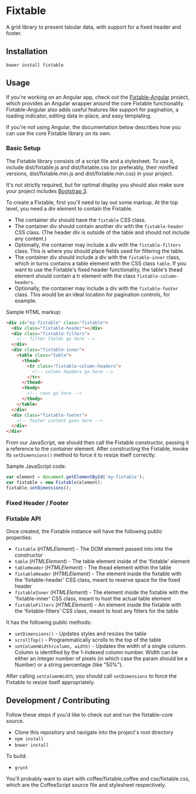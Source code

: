# Fixtable
A grid library to present tabular data, with support for a fixed header and footer.

## Installation

`bower install fixtable`

## Usage

If you're working on an Angular app, check out the [Fixtable-Angular](https://github.com/MyPureCloud/fixtable-angular) project, which provides an Angular wrapper around the core Fixtable functionality. Fixtable-Angular also adds useful features like support for pagination, a loading indicator, editing data in-place, and easy templating.

If you're not using Angular, the documentation below describes how you can use the core Fixtable library on its own.

### Basic Setup

The Fixtable library consists of a script file and a stylesheet. To use it, include dist/fixtable.js and dist/fixtable.css (or preferably, their minified versions, dist/fixtable.min.js and dist/fixtable.min.css) in your project.

It's not strictly required, but for optimal display you should also make sure your project includes [Bootstrap 3](http://getbootstrap.com/getting-started/).

To create a Fixtable, first you'll need to lay out some markup. At the top level, you need a div element to contain the Fixtable.

- The container div should have the `fixtable` CSS class.
- The container div should contain another div with the `fixtable-header` CSS class. (The header div is outside of the table and should not include any content.)
- Optionally, the container may include a div with the `fixtable-filters` class. This is where you should place fields used for filtering the table.
- The container div should include a div with the `fixtable-inner` class, which in turns contains a table element with the CSS class `table`. If you want to use the Fixtable's fixed header functionality, the table's thead element should contain a tr element with the class `fixtable-column-headers`.
- Optionally, the container may include a div with the `fixtable-footer` class. This would be an ideal location for pagination controls, for example.

Sample HTML markup:
```html
<div id="my-fixtable" class="fixtable">
  <div class="fixtable-header"></div>
  <div class="fixtable-filters">
    <!-- filter fields go here -->
  </div>
  <div class="fixtable-inner">
    <table class="table">
      <thead>
        <tr class="fixtable-column-headers">
          <!-- column headers go here -->
        </tr>
      </thead>
      <tbody>
        <!-- rows go here -->
      </tbody>
    </table>
  </div>
  <div class="fixtable-footer">
    <!-- footer content goes here -->
  </div>
</div>
```

From our JavaScript, we should then call the Fixtable constructor, passing it a reference to the container element. After constructing the Fixtable, invoke its `setDimensions()` method to force it to resize itself correctly.

Sample JavaScript code:
```JavaScript
var element = document.getElementById('my-fixtable');
var fixtable = new Fixtable(element);
fixtable.setDimensions();
```

### Fixed Header / Footer


### Fixtable API

Once created, the Fixtable instance will have the following public properties:
- `fixtable` (*HTMLElement*) - The DOM element passed into into the constructor
- `table` (*HTMLElement*) - The table element inside of the 'fixtable' element
- `tableHeader` (*HTMLElement*) - The thead element within the table
- `fixtableHeader` (*HTMLElement*) - The element inside the fixtable with the 'fixtable-header' CSS class, meant to reserve space for the fixed header
- `fixtableInner` (*HTMLElement*) - The element inside the fixtable with the 'fixtable-inner' CSS class, meant to host the actual table element
- `fixtableFilters` (*HTMLElement*) - An element inside the fixtable with the 'fixtable-filters' CSS class, meant to host any filters for the table

It has the following public methods:
- `setDimensions()` - Updates styles and resizes the table
- `scrollTop()` - Programmatically scrolls to the top of the table
- `setColumnWidth(column, width)` - Updates the width of a single column. Column is identified by the 1-indexed column number. Width can be either an integer number of pixels (in which case the param should be a Number) or a string percentage (like "50%").

After calling `setColumnWidth`, you should call `setDimensions` to force the Fixtable to resize itself appropriately.

## Development / Contributing
Follow these steps if you'd like to check out and run the fixtable-core source.

- Clone this repository and navigate into the project's root directory
- `npm install`
- `bower install`

To build:
- `grunt`

You'll probably want to start with coffee/fixtable.coffee and css/fixtable.css, which are the CoffeeScript source file and stylesheet respectively.
